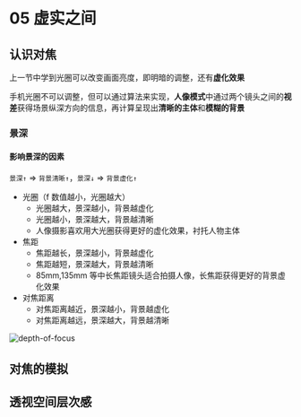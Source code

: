 # 05 虚实之间

## 认识对焦

上一节中学到光圈可以改变画面亮度，即明暗的调整，还有**虚化效果**

手机光圈不可以调整，但可以通过算法来实现，**人像模式**中通过两个镜头之间的**视差**获得场景纵深方向的信息，再计算呈现出**清晰的主体**和**模糊的背景**

### 景深

#### 影响景深的因素

`景深↑` => `背景清晰↑`，`景深↓` => `背景虚化↑`

- 光圈（f 数值越小，光圈越大）
  - 光圈越大，景深越小，背景越虚化
  - 光圈越小，景深越大，背景越清晰
  - 人像摄影喜欢用大光圈获得更好的虚化效果，衬托人物主体
- 焦距
  - 焦距越长，景深越小，背景越虚化
  - 焦距越短，景深越大，背景越清晰
  - 85mm,135mm 等中长焦距镜头适合拍摄人像，长焦距获得更好的背景虚化效果
- 对焦距离
  - 对焦距离越近，景深越小，背景越虚化
  - 对焦距离越远，景深越大，背景越清晰

![depth-of-focus](https://fxpby.oss-cn-beijing.aliyuncs.com/blogImg/photography/depth-of-focus.png)

## 对焦的模拟

## 透视空间层次感

